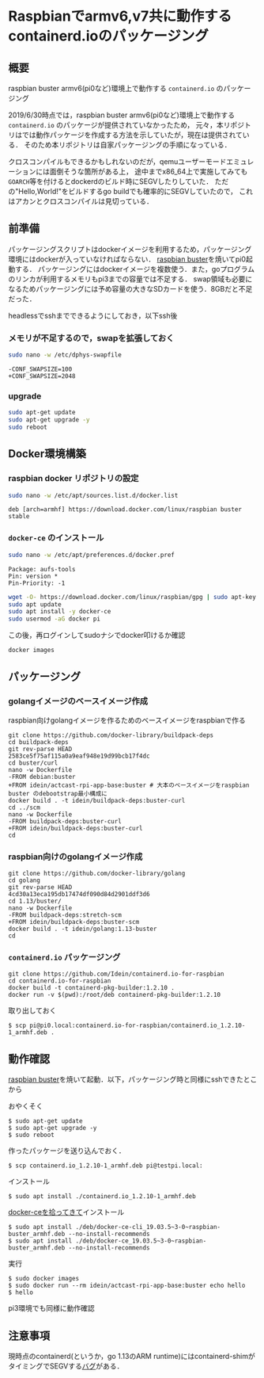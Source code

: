 # Raspbianでarmv6,v7共に動作するcontainerd.ioのパッケージング

## 概要

raspbian buster armv6(pi0など)環境上で動作する `containerd.io` のパッケージング

2019/6/30時点では，raspbian buster armv6(pi0など)環境上で動作する `containerd.io` のパッケージが提供されていなかったため，
元々，本リポジトリはでは動作パッケージを作成する方法を示していたが，現在は提供されている．
そのため本リポジトリは自家パッケージングの手順になっている．

クロスコンパイルもできるかもしれないのだが，qemuユーザーモードエミュレーションには面倒そうな箇所がある上，
途中までx86\_64上で実施してみても`GOARCH`等を付けるとdockerdのビルド時にSEGVしたりしていた．
ただの"Hello,World!"をビルドするgo buildでも確率的にSEGVしていたので，
これはアカンとクロスコンパイルは見切っている．

## 前準備

パッケージングスクリプトはdockerイメージを利用するため，パッケージング環境にはdockerが入っていなければならない．
[raspbian buster](https://downloads.raspberrypi.org/raspbian_lite/images/raspbian_lite-2019-09-30/2019-09-26-raspbian-buster-lite.zip)を焼いてpi0起動する．
パッケージングにはdockerイメージを複数使う．また，goプログラムのリンカが利用するメモリもpi3までの容量では不足する．
swap領域も必要になるためパッケージングには予め容量の大きなSDカードを使う．8GBだと不足だった．

headlessでsshまでできるようにしておき，以下ssh後

### メモリが不足するので，swapを拡張しておく

```bash
sudo nano -w /etc/dphys-swapfile
```

```
-CONF_SWAPSIZE=100
+CONF_SWAPSIZE=2048
```

### upgrade

```bash
sudo apt-get update
sudo apt-get upgrade -y
sudo reboot
```

## Docker環境構築

### raspbian docker リポジトリの設定

```bash
sudo nano -w /etc/apt/sources.list.d/docker.list
```

```
deb [arch=armhf] https://download.docker.com/linux/raspbian buster stable
```

### `docker-ce` のインストール

```bash
sudo nano -w /etc/apt/preferences.d/docker.pref
```

```
Package: aufs-tools
Pin: version *
Pin-Priority: -1
```

```bash
wget -O- https://download.docker.com/linux/raspbian/gpg | sudo apt-key add -
sudo apt update
sudo apt install -y docker-ce
sudo usermod -aG docker pi
```

この後，再ログインしてsudoナシでdocker叩けるか確認

```bash
docker images
```

## パッケージング

### golangイメージのベースイメージ作成

raspbian向けgolangイメージを作るためのベースイメージをraspbianで作る

```console
git clone https://github.com/docker-library/buildpack-deps
cd buildpack-deps
git rev-parse HEAD
2583ce5f75af115a0a9eaf948e19d99bcb17f4dc
cd buster/curl
nano -w Dockerfile
-FROM debian:buster
+FROM idein/actcast-rpi-app-base:buster # 大本のベースイメージをraspbian buster のdebootstrap最小構成に
docker build . -t idein/buildpack-deps:buster-curl
cd ../scm
nano -w Dockerfile
-FROM buildpack-deps:buster-curl
+FROM idein/buildpack-deps:buster-curl
cd
```

### raspbian向けのgolangイメージ作成

```console
git clone https://github.com/docker-library/golang
cd golang
git rev-parse HEAD
4cd30a13eca195db17474df090d84d2901ddf3d6
cd 1.13/buster/
nano -w Dockerfile
-FROM buildpack-deps:stretch-scm
+FROM idein/buildpack-deps:buster-scm
docker build . -t idein/golang:1.13-buster
cd
```

### `containerd.io` パッケージング

```console
git clone https://github.com/Idein/containerd.io-for-raspbian
cd containerd.io-for-raspbian
docker build -t containerd-pkg-builder:1.2.10 .
docker run -v $(pwd):/root/deb containerd-pkg-builder:1.2.10
```

取り出しておく

```console
$ scp pi@pi0.local:containerd.io-for-raspbian/containerd.io_1.2.10-1_armhf.deb .
```

## 動作確認

[raspbian buster](https://downloads.raspberrypi.org/raspbian_lite/images/raspbian_lite-2019-09-30/2019-09-26-raspbian-buster-lite.zip)を焼いて起動．以下，パッケージング時と同様にsshできたとこから

おやくそく

```console
$ sudo apt-get update
$ sudo apt-get upgrade -y
$ sudo reboot
```

作ったパッケージを送り込んでおく．

```console
$ scp containerd.io_1.2.10-1_armhf.deb pi@testpi.local:
```

インストール

```console
$ sudo apt install ./containerd.io_1.2.10-1_armhf.deb
```

[docker-ceを拾ってきて](https://github.com/Idein/docker-ce-for-raspbian-buster/releases)インストール

```console
$ sudo apt install ./deb/docker-ce-cli_19.03.5~3-0~raspbian-buster_armhf.deb --no-install-recommends
$ sudo apt install ./deb/docker-ce_19.03.5~3-0~raspbian-buster_armhf.deb --no-install-recommends
```

実行

```console
$ sudo docker images
$ sudo docker run --rm idein/actcast-rpi-app-base:buster echo hello
$ hello
```

pi3環境でも同様に動作確認


## 注意事項

現時点のcontainerd(というか，go 1.13のARM runtime)にはcontainerd-shimがタイミングでSEGVする[バグ](https://go-review.googlesource.com/c/go/+/192937#message-71fa1ed3267bdd59342bed49b86859a779721dfb)がある．
